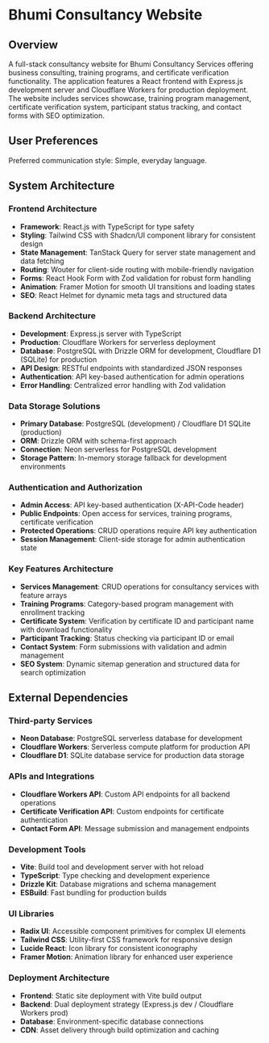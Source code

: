 # Bhumi Consultancy Website

## Overview

A full-stack consultancy website for Bhumi Consultancy Services offering business consulting, training programs, and certificate verification functionality. The application features a React frontend with Express.js development server and Cloudflare Workers for production deployment. The website includes services showcase, training program management, certificate verification system, participant status tracking, and contact forms with SEO optimization.

## User Preferences

Preferred communication style: Simple, everyday language.

## System Architecture

### Frontend Architecture
- **Framework**: React.js with TypeScript for type safety
- **Styling**: Tailwind CSS with Shadcn/UI component library for consistent design
- **State Management**: TanStack Query for server state management and data fetching
- **Routing**: Wouter for client-side routing with mobile-friendly navigation
- **Forms**: React Hook Form with Zod validation for robust form handling
- **Animation**: Framer Motion for smooth UI transitions and loading states
- **SEO**: React Helmet for dynamic meta tags and structured data

### Backend Architecture
- **Development**: Express.js server with TypeScript
- **Production**: Cloudflare Workers for serverless deployment
- **Database**: PostgreSQL with Drizzle ORM for development, Cloudflare D1 (SQLite) for production
- **API Design**: RESTful endpoints with standardized JSON responses
- **Authentication**: API key-based authentication for admin operations
- **Error Handling**: Centralized error handling with Zod validation

### Data Storage Solutions
- **Primary Database**: PostgreSQL (development) / Cloudflare D1 SQLite (production)
- **ORM**: Drizzle ORM with schema-first approach
- **Connection**: Neon serverless for PostgreSQL development
- **Storage Pattern**: In-memory storage fallback for development environments

### Authentication and Authorization
- **Admin Access**: API key-based authentication (X-API-Code header)
- **Public Endpoints**: Open access for services, training programs, certificate verification
- **Protected Operations**: CRUD operations require API key authentication
- **Session Management**: Client-side storage for admin authentication state

### Key Features Architecture
- **Services Management**: CRUD operations for consultancy services with feature arrays
- **Training Programs**: Category-based program management with enrollment tracking
- **Certificate System**: Verification by certificate ID and participant name with download functionality
- **Participant Tracking**: Status checking via participant ID or email
- **Contact System**: Form submissions with validation and admin management
- **SEO System**: Dynamic sitemap generation and structured data for search optimization

## External Dependencies

### Third-party Services
- **Neon Database**: PostgreSQL serverless database for development
- **Cloudflare Workers**: Serverless compute platform for production API
- **Cloudflare D1**: SQLite database service for production data storage

### APIs and Integrations
- **Cloudflare Workers API**: Custom API endpoints for all backend operations
- **Certificate Verification API**: Custom endpoints for certificate authentication
- **Contact Form API**: Message submission and management endpoints

### Development Tools
- **Vite**: Build tool and development server with hot reload
- **TypeScript**: Type checking and development experience
- **Drizzle Kit**: Database migrations and schema management
- **ESBuild**: Fast bundling for production builds

### UI Libraries
- **Radix UI**: Accessible component primitives for complex UI elements
- **Tailwind CSS**: Utility-first CSS framework for responsive design
- **Lucide React**: Icon library for consistent iconography
- **Framer Motion**: Animation library for enhanced user experience

### Deployment Architecture
- **Frontend**: Static site deployment with Vite build output
- **Backend**: Dual deployment strategy (Express.js dev / Cloudflare Workers prod)
- **Database**: Environment-specific database connections
- **CDN**: Asset delivery through build optimization and caching